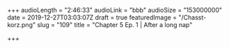 +++
audioLength = "2:46:33"
audioLink = "bbb"
audioSize = "153000000"
date = 2019-12-27T03:03:07Z
draft = true
featuredImage = "/Chasst-korz.png"
slug = "109"
title = "Chapter 5 Ep. 1 | After a long nap"

+++
